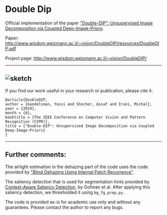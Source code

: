 # Double Dip

Official implementation of the paper ["Double-DIP":
Unsupervised Image Decomposition via Coupled Deep-Image-Priors](http://www.wisdom.weizmann.ac.il/~vision/DoubleDIP/resources/DoubleDIP.pdf).

Paper: http://www.wisdom.weizmann.ac.il/~vision/DoubleDIP/resources/DoubleDIP.pdf


Project page: http://www.wisdom.weizmann.ac.il/~vision/DoubleDIP/

----------
![sketch](/figs/Decomposition.png)
----------

If you find our work useful in your research or publication, please cite it:

```
@article{DoubleDIP,
author = {Gandelsman, Yossi and Shocher, Assaf and Irani, Michal},
year = {2019},
month = {6},
booktitle = {The IEEE Conference on Computer Vision and Pattern Recognition (CVPR)},
title = {"Double-DIP": Unsupervised Image Decomposition via Coupled Deep-Image-Priors}
}
```
----------

## Further comments:
The airlight estimation in the dehazing part of the code uses the code provided by ["Blind Dehazing Using Internal Patch Recurrence"](https://github.com/YuvalBahat/Dehazing-Airlight-estimation).

The saliency detection that is used for segmentation hints provided by [Context-Aware Saliency Detection](https://cgm.technion.ac.il/Computer-Graphics-Multimedia/Software/Saliency/Saliency.html), by Gofman et al. 
After applying this saliency detection, we thresholded it using `bg_fg_prep.py`.

The code is provided as-is for academic use only and without any guarantees. Please contact the author to report any bugs. 
